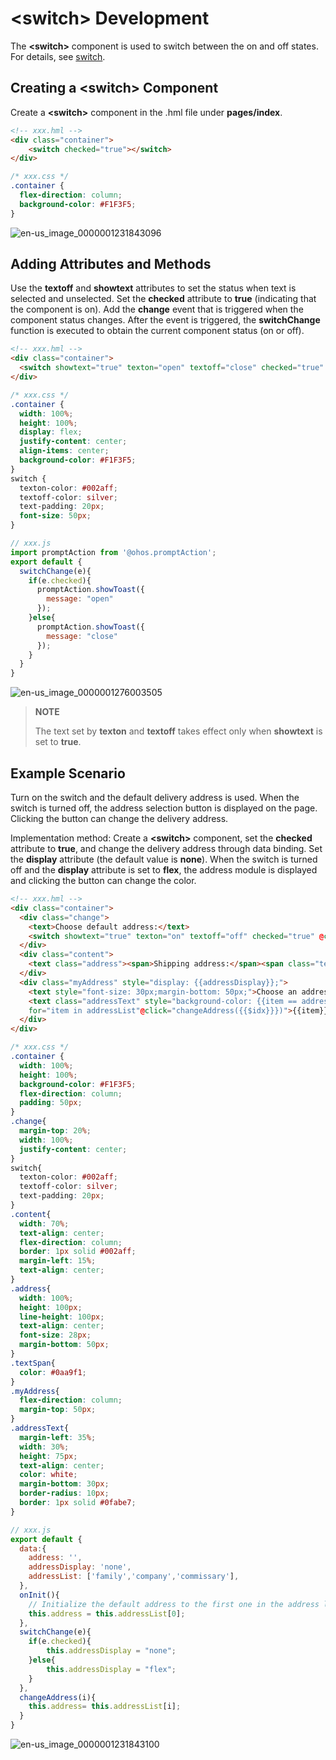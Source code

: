 # &lt;switch&gt; Development
<!--Kit: ArkUI-->
<!--Subsystem: ArkUI-->
<!--Owner: @houguobiao-->
<!--Designer: @liyi0309-->
<!--Tester: @lxl007-->
<!--Adviser: @HelloCrease-->


The **&lt;switch&gt;** component is used to switch between the on and off states. For details, see [switch](../reference/apis-arkui/arkui-js/js-components-basic-switch.md).


## Creating a &lt;switch&gt; Component

Create a **&lt;switch&gt;** component in the .hml file under **pages/index**.


```html
<!-- xxx.hml -->
<div class="container">
    <switch checked="true"></switch>
</div>
```


```css
/* xxx.css */
.container {
  flex-direction: column;
  background-color: #F1F3F5;
}
```

![en-us_image_0000001231843096](figures/en-us_image_0000001231843096.png)


## Adding Attributes and Methods

  Use the **textoff** and **showtext** attributes to set the status when text is selected and unselected. Set the **checked** attribute to **true** (indicating that the component is on). Add the **change** event that is triggered when the component status changes. After the event is triggered, the **switchChange** function is executed to obtain the current component status (on or off).

```html
<!-- xxx.hml -->
<div class="container">
  <switch showtext="true" texton="open" textoff="close" checked="true" @change="switchChange"></switch>
</div>
```


```css
/* xxx.css */
.container {
  width: 100%;
  height: 100%; 
  display: flex;
  justify-content: center;
  align-items: center;
  background-color: #F1F3F5;
}
switch {
  texton-color: #002aff;
  textoff-color: silver;
  text-padding: 20px; 
  font-size: 50px;
}
```


```js
// xxx.js
import promptAction from '@ohos.promptAction';
export default {
  switchChange(e){
    if(e.checked){
      promptAction.showToast({
        message: "open"
      });
    }else{
      promptAction.showToast({
        message: "close"
      });
    }
  }
}
```


![en-us_image_0000001276003505](figures/en-us_image_0000001276003505.gif)


> **NOTE**
>
> The text set by **texton** and **textoff** takes effect only when **showtext** is set to **true**.


## Example Scenario

Turn on the switch and the default delivery address is used. When the switch is turned off, the address selection button is displayed on the page. Clicking the button can change the delivery address.

  Implementation method: Create a **&lt;switch&gt;** component, set the **checked** attribute to **true**, and change the delivery address through data binding. Set the **display** attribute (the default value is **none**). When the switch is turned off and the **display** attribute is set to **flex**, the address module is displayed and clicking the button can change the color.

```html
<!-- xxx.hml -->
<div class="container">
  <div class="change">
    <text>Choose default address:</text>
    <switch showtext="true" texton="on" textoff="off" checked="true" @change="switchChange"></switch>
  </div>
  <div class="content">
    <text class="address"><span>Shipping address:</span><span class="textSpan">{{address}}</span></text>
  </div>
  <div class="myAddress" style="display: {{addressDisplay}};">
    <text style="font-size: 30px;margin-bottom: 50px;">Choose an address:</text>
    <text class="addressText" style="background-color: {{item == address?'#0fabe7':''}};color: {{item == address?'white':'black'}};" 
    for="item in addressList"@click="changeAddress({{$idx}}})">{{item}}</text>
  </div>
</div>
```


```css
/* xxx.css */
.container {
  width: 100%;
  height: 100%; 
  background-color: #F1F3F5;
  flex-direction: column;
  padding: 50px;
}
.change{
  margin-top: 20%;
  width: 100%;
  justify-content: center;
}
switch{
  texton-color: #002aff;
  textoff-color: silver;
  text-padding: 20px;
}
.content{
  width: 70%;
  text-align: center;
  flex-direction: column;
  border: 1px solid #002aff;
  margin-left: 15%;
  text-align: center;
}
.address{
  width: 100%;
  height: 100px;
  line-height: 100px;
  text-align: center;
  font-size: 28px;
  margin-bottom: 50px;
}
.textSpan{
  color: #0aa9f1;
}
.myAddress{
  flex-direction: column;
  margin-top: 50px;
}
.addressText{
  margin-left: 35%;
  width: 30%;
  height: 75px;
  text-align: center;
  color: white;
  margin-bottom: 30px;
  border-radius: 10px;
  border: 1px solid #0fabe7;
}
```


```js
// xxx.js
export default {
  data:{
    address: '',
    addressDisplay: 'none',
    addressList: ['family','company','commissary'],
  },
  onInit(){
    // Initialize the default address to the first one in the address list.
    this.address = this.addressList[0];
  },
  switchChange(e){
    if(e.checked){
        this.addressDisplay = "none";
    }else{
        this.addressDisplay = "flex";
    }
  },
  changeAddress(i){
    this.address= this.addressList[i];
  }
}
```

![en-us_image_0000001231843100](figures/en-us_image_0000001231843100.gif)
